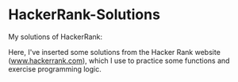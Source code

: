# HackerRank-Solutions
My solutions of HackerRank:

Here, I've inserted some solutions from the Hacker Rank website (www.hackerrank.com), which I use to practice some functions and exercise programming logic.
